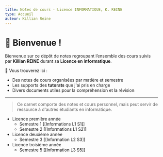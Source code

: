 ```yaml
---
title: Notes de cours - Licence INFORMATIQUE, K. REINE
type: Accueil
auteur: Killian Reine
---
```

# 📘 Bienvenue !

Bienvenue sur ce dépôt de notes regroupant l’ensemble des cours suivis par **Killian REINE** durant sa **Licence en Informatique**.

📝 Vous trouverez ici :
- Des notes de cours organisées par matière et semestre
- Les supports des **tutorats** que j'ai pris en charge
- Divers documents utiles pour la compréhension et la révision

---

> Ce carnet comporte des notes et cours personnel, mais peut servir de ressource à d'autres étudiants en informatique.

- Licence première année 
	- Semestre 1 [[Informations L1 S1]]
	- Semestre 2 [[Informations L1 S2]]
- Licence deuxième année
	- Semestre 3 [[Information L2 S3]]
- Licence troisième année
	- Semestre 5 [[Information L3 S5]]